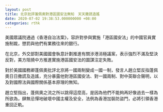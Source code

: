 ```yaml
---
layout: post
title: 北京批評蓬佩奧對港區國安法無知　天天撒謊造謠
date: 2020-07-02 19:38:53.000000000 +08:00
categories: rthk
---
```


美國眾議院通過《香港自治法案》，容許對參與實施「港區國安法」的中國官員實施制裁，懲罰與他們有業務往來的銀行。

在北京，外交部對美國國會執意計劃推進有關涉港消極議案，表示強烈不滿及堅決反對，美方阻撓中方推進實施港區國安法的圖謀注定失敗。

對於美國國務卿蓬佩奧批評北京將一國兩制變成一國一制，發言人趙立堅反指蓬佩奧日日撒謊及造謠，充分暴露他對港區國安法、對一國兩制、對中英聯合聲明，以及對國際法與國際關係基本原理的無知。

趙立堅指出，蓬佩奧之流之所以跳得這麼高，是因為他們不能夠再好像過去一樣為所欲為，肆無忌憚地破壞中國主權及安全，法例為香港加裝防盜門，必將引領香港重回正軌。
